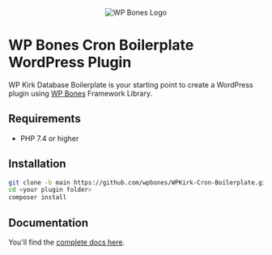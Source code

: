 <p align="center">
  <img src="https://github.com/wpbones/WPBones/assets/432181/13e0e825-9b0d-44c2-a77d-1baad88a1070" alt="WP Bones Logo" />
</p>

# WP Bones Cron Boilerplate WordPress Plugin

WP Kirk Database Boilerplate is your starting point to create a WordPress plugin using [WP Bones](https://wpbones.com/) Framework Library.

## Requirements

- PHP 7.4 or higher

## Installation

```bash
git clone -b main https://github.com/wpbones/WPKirk-Cron-Boilerplate.git <your plugin folder>
cd <your plugin folder>
composer install
```

## Documentation

You'll find the [complete docs here](https://wpbones.com/docs).
